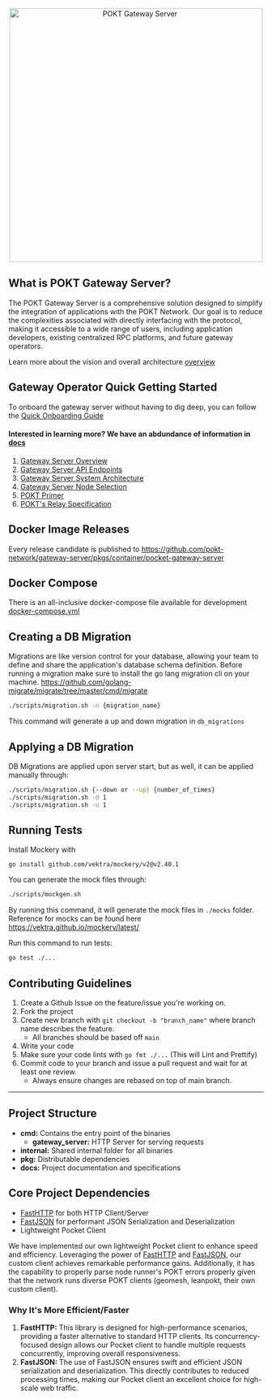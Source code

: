 <div align="center">
<img src="https://github.com/pokt-network/gateway-server/blob/main/docs/resources/gateway-server-logo.jpg" width="500" alt="POKT Gateway Server">
</div>

## What is POKT Gateway Server?

The POKT Gateway Server is a comprehensive solution designed to simplify the integration of applications with the POKT Network. Our goal is to reduce the complexities associated with directly interfacing with the protocol, making it accessible to a wide range of users, including application developers, existing centralized RPC platforms, and future gateway operators.

Learn more about the vision and overall architecture [overview](docs%2Foverview.md)

## Gateway Operator Quick Getting Started
To onboard the gateway server without having to dig deep, you can follow the [Quick Onboarding Guide](docs%2Fquick-onboarding-guide.md)

#### Interested in learning more? We have an abdundance of information in [docs](docs)
1. [Gateway Server Overview](docs%2Foverview.md)
2. [Gateway Server API Endpoints](docs%2Fapi-endpoints.md)
3. [Gateway Server System Architecture](docs%2Fsystem-architecture.md)
4. [Gateway Server Node Selection](docs%2Fnode-selection.md)
5. [POKT Primer](docs%2Fpokt-primer.md)
6. [POKT's Relay Specification](docs%2Fpokt-relay-specification.md)

## Docker Image Releases
Every release candidate is published to https://github.com/pokt-network/gateway-server/pkgs/container/pocket-gateway-server

## Docker Compose
There is an all-inclusive docker-compose file available for development [docker-compose.yml](docker-compose.yml)

## Creating a DB Migration
Migrations are like version control for your database, allowing your team to define and share the application's database schema definition.
Before running a migration make sure to install the go lang migration cli on your machine.
https://github.com/golang-migrate/migrate/tree/master/cmd/migrate
```sh
./scripts/migration.sh -n {migration_name}
```
This command will generate a up and down migration in `db_migrations`

## Applying a DB Migration
DB Migrations are applied upon server start, but as well, it can be applied manually through:
```sh
./scripts/migration.sh {--down or --up} {number_of_times} 
./scripts/migration.sh -d 1
./scripts/migration.sh -u 1
```

## Running Tests
Install Mockery with
```
go install github.com/vektra/mockery/v2@v2.40.1
```
You can generate the mock files through:
```sh
./scripts/mockgen.sh
```
By running this command, it will generate the mock files in `./mocks` folder.
Reference for mocks can be found here https://vektra.github.io/mockery/latest/

Run this command to run tests:
```sh
go test ./...
```

## Contributing Guidelines
1. Create a Github Issue on the feature/issue you're working on.
2. Fork the project
3. Create new branch with `git checkout -b "branch_name"` where branch name describes the feature.
    - All branches should be based off `main`
3. Write your code
4. Make sure your code lints with `go fmt ./...` (This will Lint and Prettify)
5. Commit code to your branch and issue a pull request and wait for at least one review.
    - Always ensure changes are rebased on top of main branch.

---
## Project Structure

- **cmd:** Contains the entry point of the binaries
    - **gateway_server:** HTTP Server for serving requests
- **internal:** Shared internal folder for all binaries
- **pkg:** Distributable dependencies
- **docs:** Project documentation and specifications

## Core Project Dependencies
- [FastHTTP](https://github.com/valyala/fasthttp) for both HTTP Client/Server
- [FastJSON](https://github.com/pquerna/ffjson) for performant JSON Serialization and Deserialization
- Lightweight Pocket Client

We have implemented our own lightweight Pocket client to enhance speed and efficiency. Leveraging the power of [FastHTTP](https://github.com/valyala/fasthttp) and [FastJSON](https://github.com/pquerna/ffjson), our custom client achieves remarkable performance gains. Additionally, it has the capability to properly parse node runner's POKT errors properly given that the network runs diverse POKT clients (geomesh, leanpokt, their own custom client).

### Why It's More Efficient/Faster
1. **FastHTTP:** This library is designed for high-performance scenarios, providing a faster alternative to standard HTTP clients. Its concurrency-focused design allows our Pocket client to handle multiple requests concurrently, improving overall responsiveness.
2. **FastJSON:** The use of FastJSON ensures swift and efficient JSON serialization and deserialization. This directly contributes to reduced processing times, making our Pocket client an excellent choice for high-scale web traffic.

